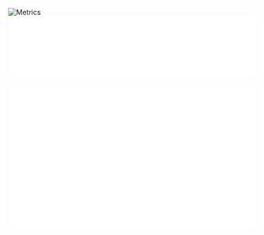 <!-- If you're using "main" as default branch -->
![Metrics](https://github.com/ChristianDiesta/lowlighter/blob/main/github-metrics.svg)
![Metrics](https://github.com/ChristianDiesta/lowlighter/blob/main/metrics.plugin.followup.svg)
![Metrics](https://github.com/ChristianDiesta/lowlighter/blob/main/metrics.plugin.habits.charts.svg)

